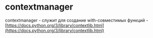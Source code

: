 # contextmanager

contextmanager - служит для создание with-совместимых функций - [https://docs.python.org/3/library/contextlib.html](https://docs.python.org/3/library/contextlib.html)
